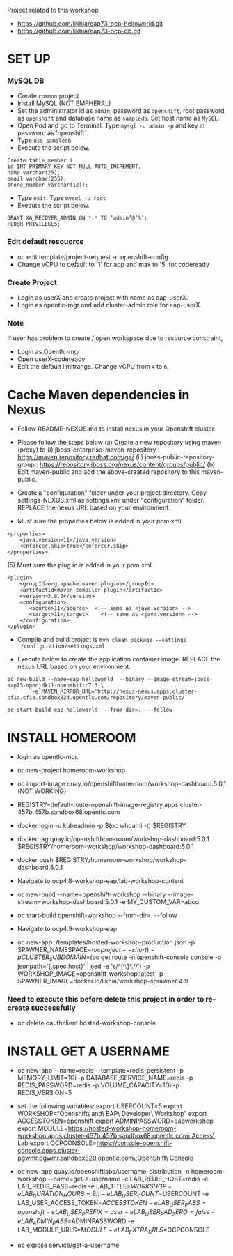 Project related to this workshop 
* https://github.com/likhia/eap73-ocp-helloworld.git
* https://github.com/likhia/eap73-ocp-db.git

SET UP
======

### MySQL DB
* Create `common` project 
* Install MySQL (NOT EMPHERAL)
* Set the administrator id as `admin`, password as `openshift`, root password as `openshift` and database name as `sampledb`.   Set host name as `MySQL`.
* Open Pod and go to Terminal.  Type `mysql -u admin -p` and key in password as 'openshift`.  
* Type `use sampledb`.
* Execute the script below.
 
```
Create table member (
id INT PRIMARY KEY NOT NULL AUTO_INCREMENT, 
name varchar(25),
email varchar(255), 
phone_number varchar(12));
```
* Type `exit`.  Type `mysql -u root`
* Execute the script below. 

```
GRANT XA_RECOVER_ADMIN ON *.* TO ‘admin’@‘%’;
FLUSH PRIVILEGES;
```

### Edit default resouorce

* oc edit template/project-request -n openshift-config
* Change vCPU to default to '1' for app and max to '5' for codeready

### Create Project

* Login as userX and create project with name as eap-userX. 
* Login as opentlc-mgr and add cluster-admin role for eap-userX. 

### Note 

If user has problem to create / open workspace due to resource constraint,  

* Login as Opentlc-mgr
* Open userX-codeready
* Edit the default limitrange.  Change vCPU from `4` to `6`.

Cache Maven dependencies in Nexus
==================================
* Follow README-NEXUS.md to install nexus in your Openshift cluster.

* Please follow the steps below
    (a) Create a new repository using maven (proxy) to 
        (i) jboss-enterprise-maven-repository : https://maven.repository.redhat.com/ga/
        (ii) jboss-public-repository-group : https://repository.jboss.org/nexus/content/groups/public/
    (b) Edit maven-public and add the above-created repository to this maven-public.

* Create a "configuration" folder under your project directory.   Copy settings-NEXUS.xml as settings.xml under "configuration" folder.   REPLACE the nexus URL based on your environment.

* Must sure the properties below is added in your pom.xml
```
<properties>
    <java.version>11</java.version>
    <enforcer.skip>true</enforcer.skip>
</properties>
```

(5) Must sure the plug in is added in your pom.xml
```
<plugin>
    <groupId>org.apache.maven.plugins</groupId>
    <artifactId>maven-compiler-plugin</artifactId>
    <version>3.8.0</version>
    <configuration>
       <source>11</source>  <!-- same as <java.version> -->
       <target>11</target>    <!-- same as <java.version> -->
    </configuration>
</plugin>
```

* Compile and build project is `mvn clean package --settings ./configuration/settings.xml`

* Execute below to create the application container image.  REPLACE the nexus URL based on your environment.
```
oc new-build --name=eap-helloworld  --binary --image-stream=jboss-eap73-openjdk11-openshift:7.3 \
        -e MAVEN_MIRROR_URL='http://nexus-nexus.apps.cluster-cf1a.cf1a.sandbox824.opentlc.com/repository/maven-public/'

```
```
oc start-build eap-helloworld  --from-dir=.  --follow
```

INSTALL HOMEROOM
=================
* login as opentlc-mgr.

* oc new-project homeroom-workshop
  
* oc import-image quay.io/openshifthomeroom/workshop-dashboard:5.0.1  (NOT WORKING)

* REGISTRY=default-route-openshift-image-registry.apps.cluster-457b.457b.sandbox68.opentlc.com

* docker login -u kubeadmin -p $(oc whoami -t) $REGISTRY

* docker tag quay.io/openshifthomeroom/workshop-dashboard:5.0.1 $REGISTRY/homeroom-workshop/workshop-dashboard:5.0.1 

* docker push $REGISTRY/homeroom-workshop/workshop-dashboard:5.0.1 

* Navigate to ocp4.8-workshop-eap/lab-workshop-content

* oc new-build  --name=openshift-workshop  --binary --image-stream=workshop-dashboard:5.0.1 -e MY_CUSTOM_VAR=abcd

* oc start-build openshift-workshop   --from-dir=.  --follow

* Navigate to ocp4.9-workshop-eap

* oc new-app ./templates/hosted-workshop-production.json  -p SPAWNER_NAMESPACE=$(oc project --short)  -p CLUSTER_SUBDOMAIN=$(oc get route -n openshift-console console -o jsonpath='{.spec.host}' | sed -e 's/^[^.]*\.//')  -p WORKSHOP_IMAGE=openshift-workshop:latest -p SPAWNER_IMAGE=docker.io/likhia/workshop-sprawner:4.9

### Need to execute this before delete this project in order to re-create successfully

* oc delete oauthclient hosted-workshop-console


INSTALL GET A USERNAME
=======================
* oc new-app --name=redis --template=redis-persistent -p MEMORY_LIMIT=1Gi  -p DATABASE_SERVICE_NAME=redis -p REDIS_PASSWORD=redis -p VOLUME_CAPACITY=1Gi -p REDIS_VERSION=5
  
* set the following variables: 
export USERCOUNT=5
export WORKSHOP=“Openshift\ and\ EAP\ Developer\ Workshop”
export ACCESSTOKEN=openshift
export ADMINPASSWORD=eapworkshop
export MODULE=https://hosted-workshop-homeroom-workshop.apps.cluster-457b.457b.sandbox68.opentlc.com\;Access\ Lab
export OCPCONSOLE=https://console-openshift-console.apps.cluster-pgwmr.pgwmr.sandbox320.opentlc.com\;OpenShift\ Console

* oc new-app quay.io/openshiftlabs/username-distribution -n homeroom-workshop --name=get-a-username  -e LAB_REDIS_HOST=redis  -e LAB_REDIS_PASS=redis -e LAB_TITLE=$WORKSHOP -e LAB_DURATION_HOURS=8h -e LAB_USER_COUNT=$USERCOUNT -e LAB_USER_ACCESS_TOKEN=$ACCESSTOKEN  -e LAB_USER_PASS=openshift -e LAB_USER_PREFIX=user -e LAB_USER_PAD_ZERO=false -e LAB_ADMIN_PASS=$ADMINPASSWORD -e LAB_MODULE_URLS=$MODULE -e LAB_EXTRA_URLS=$OCPCONSOLE

* oc expose service/get-a-username


